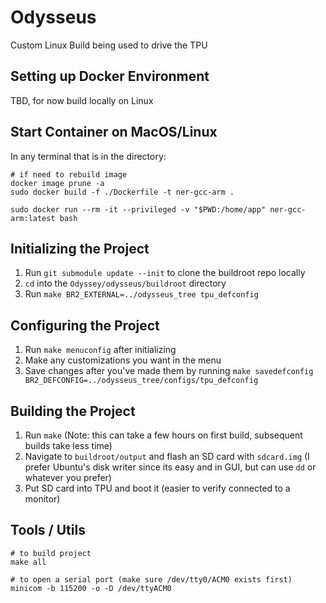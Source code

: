 # Odysseus
Custom Linux Build being used to drive the TPU

## Setting up Docker Environment
TBD, for now build locally on Linux

## Start Container on MacOS/Linux
In any terminal that is in the directory:

    # if need to rebuild image
    docker image prune -a
    sudo docker build -f ./Dockerfile -t ner-gcc-arm .

    sudo docker run --rm -it --privileged -v "$PWD:/home/app" ner-gcc-arm:latest bash
    
## Initializing the Project
1. Run ```git submodule update --init``` to clone the buildroot repo locally
2. ```cd``` into the ```Odyssey/odysseus/buildroot``` directory
3. Run ```make BR2_EXTERNAL=../odysseus_tree tpu_defconfig```

## Configuring the Project
1. Run ```make menuconfig``` after initializing
2. Make any customizations you want in the menu
3. Save changes after you've made them by running ```make savedefconfig BR2_DEFCONFIG=../odysseus_tree/configs/tpu_defconfig```

## Building the Project
1. Run ```make``` (Note: this can take a few hours on first build, subsequent builds take less time)
2. Navigate to ```buildroot/output``` and flash an SD card with ```sdcard.img``` (I prefer Ubuntu's disk writer since its easy and in GUI, but can use ```dd``` or whatever you prefer)
3. Put SD card into TPU and boot it (easier to verify connected to a monitor)

## Tools / Utils

    # to build project
    make all

    # to open a serial port (make sure /dev/tty0/ACM0 exists first)
    minicom -b 115200 -o -D /dev/ttyACM0
